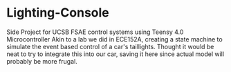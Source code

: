 # Lighting-Console
Side Project for UCSB FSAE control systems using Teensy 4.0 Microcontroller
Akin to a lab we did in ECE152A, creating a state machine to simulate the event based control of a car's taillights.
Thought it would be neat to try to integrate this into our car, saving it here since actual model will probably be more frugal. 
